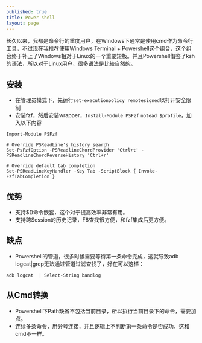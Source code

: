 ```yaml
---
published: true
title: Power shell
layout: page
---
```


长久以来，我都是命令行的重度用户，在Windows下通常是使用cmd作为命令行工具，不过现在我推荐使用Windows Terminal + Powershell这个组合，这个组合终于补上了Windows相对于Linux的一个重要短板。并且Powershell借鉴了ksh的语法，所以对于Linux用户，很多语法是比较自然的。

## 安装

* 在管理员模式下，先运行`set-executionpolicy remotesigned`以打开安全限制
* 安装fzf，然后安装wrapper，`Install-Module PSFzf`
`notead $profile`，加入以下内容
```
Import-Module PSFzf

# Override PSReadLine's history search
Set-PsFzfOption -PSReadlineChordProvider 'Ctrl+t' -PSReadlineChordReverseHistory 'Ctrl+r'

# Override default tab completion
Set-PSReadLineKeyHandler -Key Tab -ScriptBlock { Invoke-FzfTabCompletion }
```

## 优势

* 支持$()命令嵌套，这个对于提高效率非常有用。
* 支持跨Session的历史记录，F8查找很方便，和fzf集成后更方便。

## 缺点
* Powershell的管道，很多时候需要等待第一条命令完成，这就导致adb logcat|grep无法通过管道过滤查找了，好在可以这样：
```
adb logcat  | Select-String bandlog
```

## 从Cmd转换

* Powershell下Path缺省不包括当前目录，所以执行当前目录下的命令，需要加点。
* 连续多条命令，用分号连接，并且逻辑上不判断第一条命令是否成功，这和cmd不一样。

